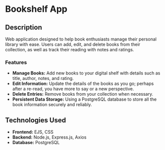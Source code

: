 # Bookshelf App

## Description
Web application designed to help book enthusiasts manage their personal library with ease. Users can add, edit, and delete books from their collection, as well as track their reading with notes and ratings.

### Features
- **Manage Books:** Add new books to your digital shelf with details such as title, author, notes, and rating.
- **Edit Information:** Update the details of the books as you go; perhaps after a re-read, you have more to say or a new perspective.
- **Delete Entries:** Remove books from your collection when necessary.
- **Persistent Data Storage:** Using a PostgreSQL database to store all the book information securely and reliably.

## Technologies Used
- **Frontend:** EJS, CSS
- **Backend:** Node.js, Express.js, Axios
- **Database:** PostgreSQL
